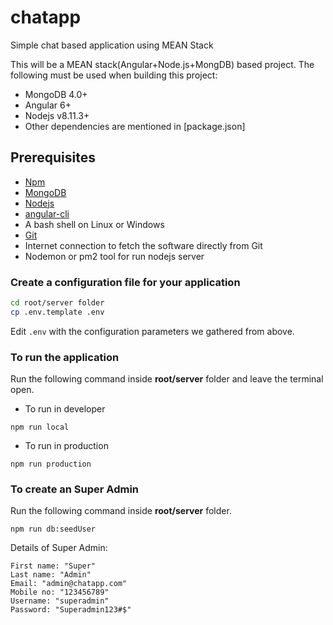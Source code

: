 # chatapp
Simple chat based application using MEAN Stack

This will be a MEAN stack(Angular+Node.js+MongDB) based project. The following must be used when building this project:

* MongoDB 4.0+
* Angular 6+
* Nodejs v8.11.3+
* Other dependencies are mentioned in [package.json]

## Prerequisites

- [Npm](https://docs.npmjs.com/cli/install)
- [MongoDB](https://www.mongodb.com/download-center)
- [Nodejs](https://nodejs.org/en/)
- [angular-cli](zasaqwwaaqw2aerrqea11qre1123q1https://github.com/angular/angular-cli/wiki)
- A bash shell on Linux or Windows
- [Git](https://git-scm.com/downloads)
- Internet connection to fetch the software directly from Git
- Nodemon or pm2 tool for run nodejs server

### Create a configuration file for your application

```bash
cd root/server folder
cp .env.template .env
```

Edit `.env` with the configuration parameters we gathered from above.


### To run the application

Run the following command inside **root/server** folder
and leave the terminal open.

* To run in developer
```
npm run local
```

* To run in production
```
npm run production
```

### To create an Super Admin

Run the following command inside **root/server** folder.

```
npm run db:seedUser
```

Details of Super Admin:

```
First name: "Super"
Last name: "Admin"
Email: "admin@chatapp.com"
Mobile no: "123456789"
Username: "superadmin"
Password: "Superadmin123#$"



